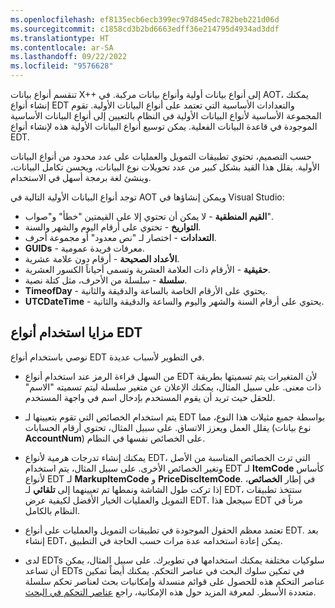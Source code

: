 ```yaml
---
ms.openlocfilehash: ef8135ecb6ecb399ec97d845edc782beb221d06d
ms.sourcegitcommit: c1858cd3b2bd6663edff36e214795d4934ad3ddf
ms.translationtype: HT
ms.contentlocale: ar-SA
ms.lasthandoff: 09/22/2022
ms.locfileid: "9576628"
---
```

تنقسم أنواع بيانات X++ إلى أنواع بيانات أولية وأنواع بيانات مركبة. في AOT، يمكنك إنشاء أنواع EDT والتعدادات الأساسية التي تعتمد على أنواع البيانات الأولية. تقوم المجموعة الأساسية لأنواع البيانات الأولية في النظام بالتعيين إلى أنواع البيانات الأساسية الموجودة في قاعدة البيانات الفعلية. يمكن توسيع أنواع البيانات الأولية هذه لإنشاء أنواع EDT. 

حسب التصميم، تحتوي تطبيقات التمويل والعمليات على عدد محدود من أنواع البيانات الأولية. يقلل هذا القيد بشكل كبير من عدد تحويلات نوع البيانات، ويحسن تكامل البيانات، وينشئ لغة برمجة أسهل في الاستخدام. 

توجد أنواع البيانات الأولية التالية في AOT ويمكن إنشاؤها في Visual Studio:

-   **القيم المنطقية** - لا يمكن أن تحتوي إلا على القيمتين "خطأ" و"صواب".
-   **التواريخ** - تحتوي على أرقام اليوم والشهر والسنة.
-   **التعدادات** - اختصار لـ "نص معدود" أو مجموعة أحرف.
-   **GUIDs** - معرفات فريدة عمومية.
-   **الأعداد الصحيحة** - أرقام دون علامة عشرية.
-   **حقيقية** - الأرقام ذات العلامة العشرية وتسمى أحياناً الكسور العشرية.
-   **سلسلة** - سلسلة من الأحرف، مثل كتلة نصية.
-   **TimeofDay** - يحتوي على الأرقام الخاصة بالساعة والدقيقة والثانية.
-   **UTCDateTime** - يحتوي على أرقام السنة والشهر واليوم والساعة والدقيقة والثانية.

## <a name="benefits-of-using-edts"></a>مزايا استخدام أنواع EDT

نوصي باستخدام أنواع EDT في التطوير لأسباب عديدة. 

-   من السهل قراءة الرمز عند استخدام أنواع EDT لأن المتغيرات يتم تسميتها بطريقة ذات معنى. على سبيل المثال، يمكنك الإعلان عن متغير سلسلة ليتم تسميته "الاسم" للحقل حيث تريد أن يقوم المستخدم بإدخال اسم في واجهة المستخدم.

-   يتم استخدام الخصائص التي تقوم بتعيينها لـ EDT بواسطة جميع مثيلات هذا النوع، مما يقلل العمل ويعزز الاتساق. على سبيل المثال، تحتوي أرقام الحسابات (نوع بيانات **AccountNum**) على الخصائص نفسها في النظام.

-   يمكنك إنشاء تدرجات هرمية لأنواع EDT، التي ترث الخصائص المناسبة من الأصل وتغير الخصائص الأخرى. على سبيل المثال، يتم استخدام EDT لـ **ItemCode** كأساس لأنواع EDT لـ **MarkupItemCode** و **PriceDiscItemCode**. في إطار **الخصائص**، إذا تركت طول الشاشة ونمطها تم تعيينهما إلى **تلقائي** لـ EDT، ستتخذ تطبيقات التمويل والعمليات الخيار الأفضل لكيفية عرض EDT. سيجعل هذا EDT مرناً في النظام بالكامل.

-   تعتمد معظم الحقول الموجودة في تطبيقات التمويل والعمليات على أنواع EDT.
    بعد إنشاء EDT، يمكن إعادة استخدامه عدة مرات حسب الحاجة في التطبيق.

- لدى EDTs سلوكيات مختلفة يمكنك استخدامها في تطويرك. على سبيل المثال، يمكن أن تساعد EDTs في تمكين سلوك البحث في عناصر التحكم.  يمكنك أيضاً تمكين عناصر التحكم هذه للحصول على قوائم منسدلة وإمكانيات بحث لعناصر تحكم سلسلة متعددة الأسطر. لمعرفة المزيد حول هذه الإمكانية، راجع [عناصر التحكم في البحث](/dynamics365/fin-ops-core/dev-itpro/user-interface/lookups-controls/?azure-portal=true). 
